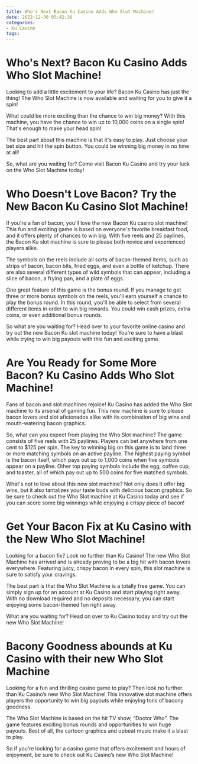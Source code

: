 ```yaml
---
title: Who's Next Bacon Ku Casino Adds Who Slot Machine!
date: 2022-12-30 05:42:36
categories:
- Ku Casino
tags:
---
```



#  Who's Next? Bacon Ku Casino Adds Who Slot Machine!

Looking to add a little excitement to your life? Bacon Ku Casino has just the thing! The Who Slot Machine is now available and waiting for you to give it a spin!

What could be more exciting than the chance to win big money? With this machine, you have the chance to win up to 10,000 coins on a single spin! That's enough to make your head spin!

The best part about this machine is that it's easy to play. Just choose your bet size and hit the spin button. You could be winning big money in no time at all!

So, what are you waiting for? Come visit Bacon Ku Casino and try your luck on the Who Slot Machine today!

#  Who Doesn't Love Bacon? Try the New Bacon Ku Casino Slot Machine!

If you're a fan of bacon, you'll love the new Bacon Ku casino slot machine! This fun and exciting game is based on everyone's favorite breakfast food, and it offers plenty of chances to win big. With five reels and 25 paylines, the Bacon Ku slot machine is sure to please both novice and experienced players alike.

The symbols on the reels include all sorts of bacon-themed items, such as strips of bacon, bacon bits, fried eggs, and even a bottle of ketchup. There are also several different types of wild symbols that can appear, including a slice of bacon, a frying pan, and a plate of eggs.

One great feature of this game is the bonus round. If you manage to get three or more bonus symbols on the reels, you'll earn yourself a chance to play the bonus round. In this round, you'll be able to select from several different items in order to win big rewards. You could win cash prizes, extra coins, or even additional bonus rounds.

So what are you waiting for? Head over to your favorite online casino and try out the new Bacon Ku slot machine today! You're sure to have a blast while trying to win big payouts with this fun and exciting game.

#  Are You Ready for Some More Bacon? Ku Casino Adds Who Slot Machine!

Fans of bacon and slot machines rejoice! Ku Casino has added the Who Slot machine to its arsenal of gaming fun. This new machine is sure to please bacon lovers and slot aficionados alike with its combination of big wins and mouth-watering bacon graphics.

So, what can you expect from playing the Who Slot machine? The game consists of five reels with 25 paylines. Players can bet anywhere from one cent to $125 per spin. The key to winning big on this game is to land three or more matching symbols on an active payline. The highest paying symbol is the bacon itself, which pays out up to 1,000 coins when five symbols appear on a payline. Other top paying symbols include the egg, coffee cup, and toaster, all of which pay out up to 500 coins for five matched symbols.

What's not to love about this new slot machine? Not only does it offer big wins, but it also tantalizes your taste buds with delicious bacon graphics. So be sure to check out the Who Slot machine at Ku Casino today and see if you can score some big winnings while enjoying a crispy piece of bacon!

#  Get Your Bacon Fix at Ku Casino with the New Who Slot Machine!

Looking for a bacon fix? Look no further than Ku Casino! The new Who Slot Machine has arrived and is already proving to be a big hit with bacon lovers everywhere. Featuring juicy, crispy bacon in every spin, this slot machine is sure to satisfy your cravings.

The best part is that the Who Slot Machine is a totally free game. You can simply sign up for an account at Ku Casino and start playing right away. With no download required and no deposits necessary, you can start enjoying some bacon-themed fun right away.

What are you waiting for? Head on over to Ku Casino today and try out the new Who Slot Machine!

#  Bacony Goodness abounds at Ku Casino with their new Who Slot Machine

Looking for a fun and thrilling casino game to play? Then look no further than Ku Casino’s new Who Slot Machine! This innovative slot machine offers players the opportunity to win big payouts while enjoying tons of bacony goodness.

The Who Slot Machine is based on the hit TV show, “Doctor Who”. The game features exciting bonus rounds and opportunities to win huge payouts. Best of all, the cartoon graphics and upbeat music make it a blast to play.

So if you’re looking for a casino game that offers excitement and hours of enjoyment, be sure to check out Ku Casino’s new Who Slot Machine!